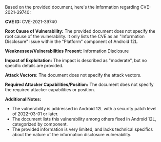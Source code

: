 Based on the provided document, here's the information regarding CVE-2021-39740:

**CVE ID:** CVE-2021-39740

**Root Cause of Vulnerability:** The provided document does not specify the root cause of the vulnerability. It only lists the CVE as an "Information Disclosure" issue within the "Platform" component of Android 12L.

**Weaknesses/Vulnerabilities Present:** Information Disclosure

**Impact of Exploitation:** The impact is described as "moderate", but no specific details are provided.

**Attack Vectors:** The document does not specify the attack vectors.

**Required Attacker Capabilities/Position:** The document does not specify the required attacker capabilities or position.

**Additional Notes:**
- The vulnerability is addressed in Android 12L with a security patch level of 2022-03-01 or later.
- The document lists this vulnerability among others fixed in Android 12L, categorized by component.
- The provided information is very limited, and lacks technical specifics about the nature of the information disclosure vulnerability.